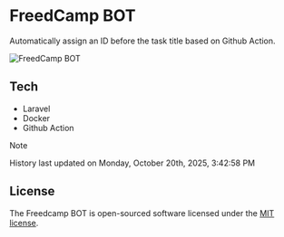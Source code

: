 # FreedCamp BOT

Automatically assign an ID before the task title based on Github Action.

![FreedCamp BOT](https://repository-images.githubusercontent.com/737932867/7d34798b-2680-471c-b089-a78a718d3d6a)

## Tech

- Laravel
- Docker
- Github Action

> [!NOTE]  
> History last updated on Monday, October 20th, 2025, 3:42:58 PM

## License

The Freedcamp BOT is open-sourced software licensed under the [MIT license](https://opensource.org/licenses/MIT).
